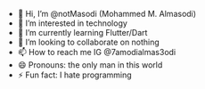 - 👋 Hi, I’m @notMasodi (Mohammed M. Almasodi)
- 👀 I’m interested in technology
- 🌱 I’m currently learning Flutter/Dart
- 💞️ I’m looking to collaborate on nothing
- 📫 How to reach me IG @7amodialmas3odi
- 😄 Pronouns: the only man in this world
- ⚡ Fun fact: I hate programming

<!---
notMasodi/notMasodi is a ✨ special ✨ repository because its `README.md` (this file) appears on your GitHub profile.
You can click the Preview link to take a look at your changes.
--->
